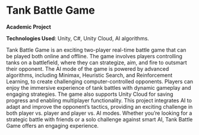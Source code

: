 # Tank Battle Game
**Academic Project**

**Technologies Used**: Unity, C#, Unity Cloud, AI algorithms.

Tank Battle Game is an exciting two-player real-time battle game that can be played both online and offline. The game involves players controlling tanks on a battlefield, where they can strategize, aim, and fire to outsmart their opponent. The AI mode of the game is powered by advanced algorithms, including Minimax, Heuristic Search, and Reinforcement Learning, to create challenging computer-controlled opponents. Players can enjoy the immersive experience of tank battles with dynamic gameplay and engaging strategies. The game also supports Unity Cloud for saving progress and enabling multiplayer functionality. This project integrates AI to adapt and improve the opponent’s tactics, providing an exciting challenge in both player vs. player and player vs. AI modes. Whether you’re looking for a strategic battle with friends or a solo challenge against smart AI, Tank Battle Game offers an engaging experience.

